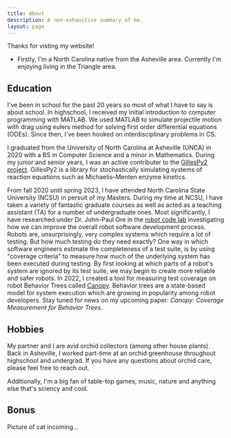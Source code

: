 ```yaml
---
title: About
description: A non-exhaustive summary of me.
layout: page
---
```


Thanks for visting my website!

- Firstly, I'm a North Carolina native from the Asheville area. Currently I'm enjoying living in the Triangle area. 

## Education

I've been in school for the past 20 years so most of what I have to say is about school. In highschool, I received my initial introduction to computer programming with MATLAB. We used MATLAB to simulate projectile motion with drag using eulers method for solving first order differential equations (ODEs). Since then, I've been hooked on interdisciplinary problems in CS.

I graduated from the University of North Carolina at Asheville (UNCA) in 2020 with a BS in Computer Science and a minor in Mathematics. During my junior and senior years, I was an active contributer to the [GillesPy2 project](https://github.com/StochSS/GillesPy2). GillesPy2 is a library for stochastically simulating systems of reaction equations such as Michaelis–Menten enzyme kinetics. 

From fall 2020 until spring 2023, I have attended North Carolina State University (NCSU) in persuit of my Masters. During my time at NCSU, I have taken a variety of fantastic graduate courses as well as acted as a teaching assistant (TA) for a number of undergraduate ones. Most significantly, I have researched under Dr. John-Paul Ore in the [robot code lab](https://robotcodelab.com/about/) investigating how we can improve the overall robot software development process. Robots are, unsurprisingly, very complex systems which require a lot of testing. But how much testing do they need exactly? One way in which software engineers estimate the completeness of a test suite, is by using "coverage criteria" to measure how much of the underlying system has been executed during testing. By first looking at which parts of a robot's system are ignored by its test suite, we may begin to create more reliable and safer robots. In 2022, I created a tool for measuring test coverage on robot Behavior Trees called [Canopy](https://github.com/RobotCodeLab/BT-Canopy). Behavior trees are a state-based model for system execution which are growing in popularity among robot developers. Stay tuned for news on my upcoming paper: *Canopy: Coverage Measurement for Behavior Trees*.

## Hobbies

My partner and I are avid orchid collectors (among other house plants). Back in Asheville, I worked part-time at an orchid greenhouse throughout highschool and undergrad. If you have any questions about orchid care, please feel free to reach out. 

Additionally, I'm a big fan of table-top games, music, nature and anything else that's sciency and cool. 

## Bonus

Picture of cat incoming...
<!-- TODO add picture of NOKI here -->